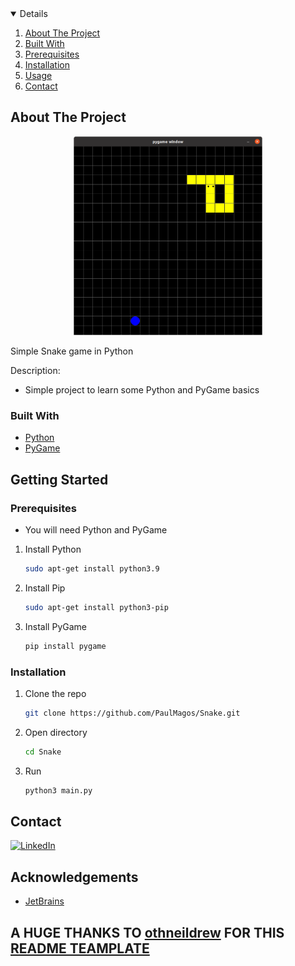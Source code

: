 <!-- TABLE OF CONTENTS -->
<details open="open">
  <ol>
    <li><a href="#about-the-project">About The Project</a></li>
    <li><a href="#built-with">Built With</a></li>
    <li><a href="#prerequisites">Prerequisites</a></li>
    <li><a href="#installation">Installation</a></li>
    <li><a href="#usage">Usage</a></li>
    <li><a href="#contact">Contact</a></li>
  </ol>
</details>



<!-- ABOUT THE PROJECT -->
## About The Project
<p align="center">
<img src="screen.png" width="60%" height="60%" border-radius: 90%>
</p>

Simple Snake game in Python

Description:
* Simple project to learn some Python and PyGame basics

### Built With

* [Python](https://www.python.org/)
* [PyGame](https://www.pygame.org/)

<!-- GETTING STARTED -->
## Getting Started
### Prerequisites

* You will need Python and PyGame
1. Install Python
   ```sh
   sudo apt-get install python3.9 
   ```
2. Install Pip
   ```sh
   sudo apt-get install python3-pip
   ```
3. Install PyGame
   ```sh
   pip install pygame
   ```

### Installation

1. Clone the repo
   ```sh
   git clone https://github.com/PaulMagos/Snake.git
   ```
2. Open directory
   ```sh
   cd Snake
   ```
3. Run
   ```sh
   python3 main.py
   ```

<!-- CONTACT -->
## Contact
[![LinkedIn][linkedin-shield]](https://www.linkedin.com/in/paulmathos/)

<!-- ACKNOWLEDGEMENTS -->
## Acknowledgements
* [JetBrains](https://www.jetbrains.com/)


## A HUGE THANKS TO [othneildrew](https://github.com/othneildrew) FOR THIS [README TEAMPLATE](https://github.com/othneildrew/Best-README-Template)


[linkedin-shield]: https://img.shields.io/badge/-LinkedIn-black.svg?style=for-the-badge&logo=linkedin&colorB=555
